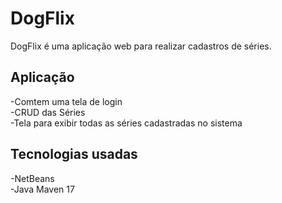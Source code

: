 <h1>DogFlix</h1>

DogFlix é uma aplicação web para realizar cadastros de séries.

<h2>Aplicação</h2>

-Comtem uma tela de login <br>
-CRUD das Séries <br>
-Tela para exibir todas as séries cadastradas no sistema

<h2>Tecnologias usadas</h2>

-NetBeans <br>
-Java Maven 17

